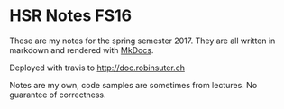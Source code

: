# HSR Notes FS16
<!-- [![Build Status](https://travis-ci.com/Excape/hsr-docs-hs16.svg?token=ZqvKykpEV75vbEi3DHD8&branch=master)](https://travis-ci.com/Excape/hsr-docs-hs16) -->

These are my notes for the spring semester 2017. They are all written in markdown and rendered with [MkDocs](https://github.com/mkdocs/mkdocs/releases).

Deployed with travis to http://doc.robinsuter.ch

Notes are my own, code samples are sometimes from lectures. No guarantee of correctness.
